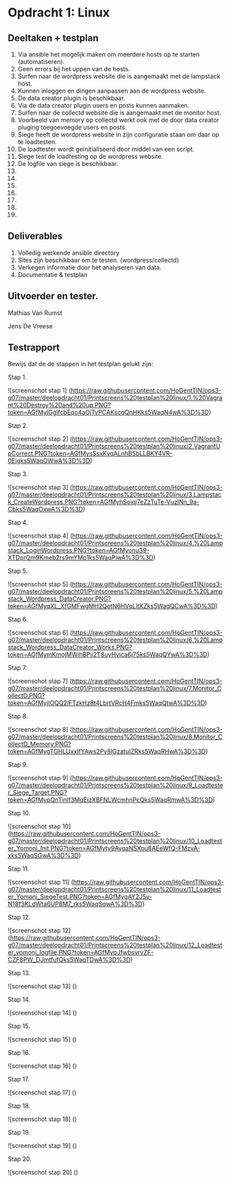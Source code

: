 Opdracht 1: Linux
====================

Deeltaken + testplan
---------------------

1. Via ansible het mogelijk maken om meerdere hosts op te starten (automatiseren).
2. Geen errors bij het uppen van de hosts.
3. Surfen naar de wordpress website die is aangemaakt met de lampstack host.
4. Kunnen inloggen en dingen aanpassen aan de wordpress website.
5. De data creator plugin is beschikbaar.
6. Via de data creator plugin users en posts kunnen aanmaken.
7. Surfen naar de collectd website die is aangemaakt met de monitor host.
8. Voorbeeld van memory op collectd werkt ook met de door data creator pluging toegoevoegde users en posts.
9. Siege heeft de wordpress website in zijn configuratie staan om daar op te loadtesten.
10. De loadtester wordt geïnitialiseerd door middel van een script.
11. Siege test de loadtesting op de wordpress website.
12. De logfile van siege is beschikbaar.
13. 
14.
15.
16. 
17. 
18. 
19. 


Deliverables
---------------------

1. Volledig werkende ansible directory
2. Sites zijn beschikbaar om te testen. (wordpress/collectd)
3. Verkegen informatie door het analyseren van data.
4. Documentatie & testplan

Uitvoerder en tester.
---------------------

Mathias Van Rumst

Jens De Vreese

Testrapport
---------------------
Bewijs dat de de stappen in het testplan gelukt zijn:

Stap 1. 

![screenschot stap 1] (https://raw.githubusercontent.com/HoGentTIN/ops3-g07/master/deelopdracht01/Printscreens%20testplan%20linux/1.%20Vagrant%20Destroy%20and%20up.PNG?token=AGfMylGgIfcbEqo4aOjTvPCAKscqQnHKks5WaqN4wA%3D%3D)

Stap 2. 

![screenschot stap 2] (https://raw.githubusercontent.com/HoGentTIN/ops3-g07/master/deelopdracht01/Printscreens%20testplan%20linux/2.VagrantUpCorrect.PNG?token=AGfMysSsxKyqALnhBSbLLBKY4VR-0Eigks5WaqOWwA%3D%3D)

Stap 3. 

![screenschot stap 3] (https://raw.githubusercontent.com/HoGentTIN/ops3-g07/master/deelopdracht01/Printscreens%20testplan%20linux/3.Lampstack_CreateWordpress.PNG?token=AGfMyhSoiqj7eZzTuTe-VuzlNn_9a-Cbks5WaqOxwA%3D%3D)

Stap 4. 

![screenschot stap 4] (https://raw.githubusercontent.com/HoGentTIN/ops3-g07/master/deelopdracht01/Printscreens%20testplan%20linux/4.%20Lampstack_LoginWordpress.PNG?token=AGfMyonu39-XTDprQm9Kmeb2rs9mYMp1ks5WaqPiwA%3D%3D)

Stap 5. 

![screenschot stap 5] (https://raw.githubusercontent.com/HoGentTIN/ops3-g07/master/deelopdracht01/Printscreens%20testplan%20linux/5.%20Lampstack_Wordpress_DataCreator.PNG?token=AGfMyqXL_XfGMFwgMH2QotN6HVqLltKZks5WaqQCwA%3D%3D)

Stap 6. 

![screenschot stap 6] (https://raw.githubusercontent.com/HoGentTIN/ops3-g07/master/deelopdracht01/Printscreens%20testplan%20linux/6.%20Lampstack_Wordpress_DataCreator_Works.PNG?token=AGfMymKmojMWihBPji2T8uyHvica6j75ks5WaqQYwA%3D%3D)

Stap 7. 

![screenschot stap 7] (https://raw.githubusercontent.com/HoGentTIN/ops3-g07/master/deelopdracht01/Printscreens%20testplan%20linux/7.Monitor_CollectD.PNG?token=AGfMyjIOQQ2lFTzkHz8t4LbrtVRcH4Fmks5WaqQtwA%3D%3D)

Stap 8. 

![screenschot stap 8] (https://raw.githubusercontent.com/HoGentTIN/ops3-g07/master/deelopdracht01/Printscreens%20testplan%20linux/8.Monitor_CollectD_Memory.PNG?token=AGfMygTGHLUxxIfYAws2Py8lGzatuIZRks5WaqRHwA%3D%3D)

Stap 9. 

![screenschot stap 9] (https://raw.githubusercontent.com/HoGentTIN/ops3-g07/master/deelopdracht01/Printscreens%20testplan%20linux/9_Loadtester_Siege_Target.PNG?token=AGfMypQnTinlf3MqEizXBFNLWcmhnPcQks5WaqRmwA%3D%3D)

Stap 10. 

![screenschot stap 10] (https://raw.githubusercontent.com/HoGentTIN/ops3-g07/master/deelopdracht01/Printscreens%20testplan%20linux/10_Loadtester_Yomoni_Init.PNG?token=AGfMyty9AygaNSXou8AEeWfQ-FMzvA-xks5WaqSGwA%3D%3D)

Stap 11. 

![screenschot stap 11] (https://raw.githubusercontent.com/HoGentTIN/ops3-g07/master/deelopdracht01/Printscreens%20testplan%20linux/11_Loadtester_Yomoni_SiegeTest.PNG?token=AGfMygAY2J5v-N18f3KLdWta6UP8M7_rks5WaqSqwA%3D%3D)

Stap 12. 

![screenschot stap 12] (https://raw.githubusercontent.com/HoGentTIN/ops3-g07/master/deelopdracht01/Printscreens%20testplan%20linux/12_Loadtester_yomoni_logfile.PNG?token=AGfMypJfwbsvrvZF-CZF8PW_DJmtfufQks5WaqTDwA%3D%3D)

Stap 13. 

![screenschot stap 13] ()

Stap 14. 

![screenschot stap 14] ()

Stap 15. 

![screenschot stap 15] ()

Stap 16.

![screenschot stap 16] ()

Stap 17. 

![screenschot stap 17] ()

Stap 18.
 
![screenschot stap 18] ()

Stap 19. 

![screenschot stap 19] ()

Stap 20. 

![screenschot stap 20] ()



